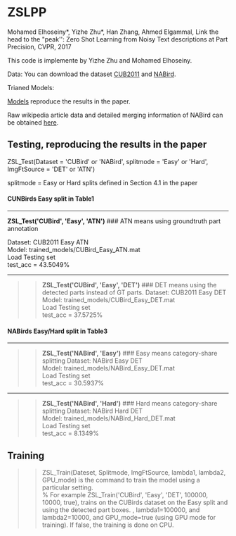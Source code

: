 # ZSLPP
Mohamed Elhoseiny*, Yizhe Zhu*, Han Zhang, Ahmed Elgammal, Link the head to the "peak'': Zero Shot Learning from Noisy Text descriptions at Part Precision, CVPR, 2017


This code is implemente by  Yizhe Zhu and Mohamed Elhoseiny. 

Data:
You can download the dataset [CUB2011](https://drive.google.com/open?id=0B_8vkk7CF-pwejFFcEp2R1FfRFU) and [NABird](https://drive.google.com/open?id=0B_8vkk7CF-pwOGhpQXFUUXZlQjg). 

Trianed Models:

[Models](https://drive.google.com/open?id=0B_8vkk7CF-pwMU5QQUlUOTZFblU)  reproduce the results in the paper.  

Raw wikipedia article data and detailed merging information of NABird can be obtained [here](https://drive.google.com/open?id=0B_8vkk7CF-pwckxLQTVkcDBadGc).

Testing, reproducing the results in the paper
---------------------------------------------

ZSL_Test(Dataset = 'CUBird' or 'NABird', splitmode = 'Easy' or 'Hard', ImgFtSource = 'DET' or 'ATN')

   splitmode = Easy or Hard splits defined in Section 4.1 in the paper


#### CUNBirds Easy split in Table1 
--------------------------------------------------------------------------------
>> 
**ZSL_Test('CUBird', 'Easy', 'ATN')**  ### ATN means using groundtruth part annotation  

Dataset: CUB2011   Easy  ATN  
Model: trained_models/CUBird_Easy_ATN.mat  
Load Testing set  
test_acc = 43.5049%  

----------------------------------------------------------------------
 >> **ZSL_Test('CUBird', 'Easy', 'DET')** ### DET means using the detected parts instead of GT parts. 
Dataset: CUB2011   Easy  DET  
Model: trained_models/CUBird_Easy_DET.mat  
Load Testing set  
test_acc = 37.5725%   

####  NABirds Easy/Hard split in Table3
--------------------------------------------------------------------------------
>> **ZSL_Test('NABird', 'Easy')**  ### Easy means category-share splitting 
Dataset: NABird   Easy  DET  
Model: trained_models/NABird_Easy_DET.mat  
Load Testing set  
test_acc = 30.5937% 

--------------------------------------------------
>> **ZSL_Test('NABird', 'Hard')**   ### Hard means category-share splitting 
Dataset: NABird   Hard  DET  
Model: trained_models/NABird_Hard_DET.mat  
Load Testing set  
test_acc = 8.1349%   



Training
---------
>>ZSL_Train(Dateset, Splitmode, ImgFtSource, lambda1, lambda2, GPU_mode)
is the command  to train the model using a particular setting.   
% For example ZSL_Train('CUBird', 'Easy', 'DET', 100000, 10000, true), trains on the CUBirds dataset on the Easy split and using the detected part boxes. 
, lambda1=100000, and lambda2=10000, and GPU_mode=true (using GPU mode for training). If false, the training is done on CPU.






